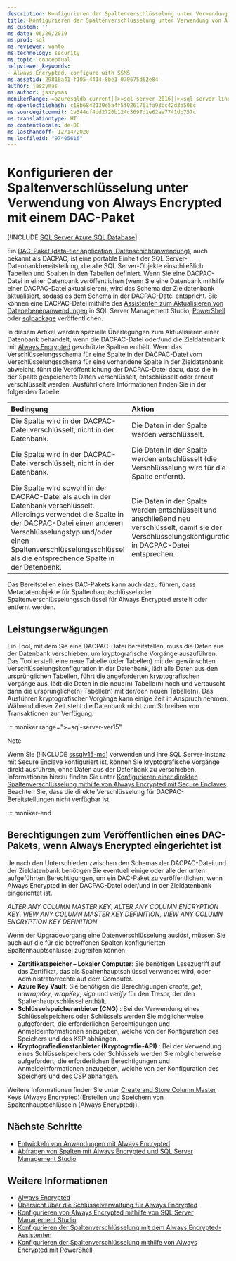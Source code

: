 ```yaml
---
description: Konfigurieren der Spaltenverschlüsselung unter Verwendung von Always Encrypted mit einem DAC-Paket
title: Konfigurieren der Spaltenverschlüsselung unter Verwendung von Always Encrypted mit einem DAC-Paket | Microsoft-Dokumentation
ms.custom: ''
ms.date: 06/26/2019
ms.prod: sql
ms.reviewer: vanto
ms.technology: security
ms.topic: conceptual
helpviewer_keywords:
- Always Encrypted, configure with SSMS
ms.assetid: 29816a41-f105-4414-8be1-070675d62e84
author: jaszymas
ms.author: jaszymas
monikerRange: =azuresqldb-current||>=sql-server-2016||>=sql-server-linux-2017||=azuresqldb-mi-current
ms.openlocfilehash: c18b6842139e5a4f5f0261761fa93cc42d3a506c
ms.sourcegitcommit: 1a544cf4dd2720b124c3697d1e62ae7741db757c
ms.translationtype: HT
ms.contentlocale: de-DE
ms.lasthandoff: 12/14/2020
ms.locfileid: "97405616"
---
```

# <a name="configure-column-encryption-using-always-encrypted-with-a-dac-package"></a>Konfigurieren der Spaltenverschlüsselung unter Verwendung von Always Encrypted mit einem DAC-Paket 
[!INCLUDE [SQL Server Azure SQL Database](../../../includes/applies-to-version/sql-asdb.md)]

Ein [DAC-Paket (data-tier application, Datenschichtanwendung)](../../data-tier-applications/data-tier-applications.md), auch bekannt als DACPAC, ist eine portable Einheit der SQL Server-Datenbankbereitstellung, die alle SQL Server-Objekte einschließlich Tabellen und Spalten in den Tabellen definiert. Wenn Sie eine DACPAC-Datei in einer Datenbank veröffentlichen (wenn Sie eine Datenbank mithilfe einer DACPAC-Datei aktualisieren), wird das Schema der Zieldatenbank aktualisiert, sodass es dem Schema in der DACPAC-Datei entspricht. Sie können eine DACPAC-Datei mithilfe des [Assistenten zum Aktualisieren von Datenebenenanwendungen](../../data-tier-applications/upgrade-a-data-tier-application.md#UsingDACUpgradeWizard) in SQL Server Management Studio, [PowerShell](../../data-tier-applications/upgrade-a-data-tier-application.md#UpgradeDACPowerShell) oder [sqlpackage](../../../tools/sqlpackage.md#publish-parameters-properties-and-sqlcmd-variables) veröffentlichen.

In diesem Artikel werden spezielle Überlegungen zum Aktualisieren einer Datenbank behandelt, wenn die DACPAC-Datei oder/und die Zieldatenbank mit [Always Encrypted](always-encrypted-database-engine.md) geschützte Spalten enthält. Wenn das Verschlüsselungsschema für eine Spalte in der DACPAC-Datei vom Verschlüsselungsschema für eine vorhandene Spalte in der Zieldatenbank abweicht, führt die Veröffentlichung der DACPAC-Datei dazu, dass die in der Spalte gespeicherte Daten verschlüsselt, entschlüsselt oder erneut verschlüsselt werden. Ausführlichere Informationen finden Sie in der folgenden Tabelle.

| Bedingung|Aktion|
|:---|:---|
|Die Spalte wird in der DACPAC-Datei verschlüsselt, nicht in der Datenbank.| Die Daten in der Spalte werden verschlüsselt.|
|Die Spalte wird in der DACPAC-Datei verschlüsselt, nicht in der Datenbank.| Die Daten in der Spalte werden entschlüsselt (die Verschlüsselung wird für die Spalte entfernt).|
| Die Spalte wird sowohl in der DACPAC-Datei als auch in der Datenbank verschlüsselt. Allerdings verwendet die Spalte in der DACPAC-Datei einen anderen Verschlüsselungstyp und/oder einen Spaltenverschlüsselungsschlüssel als die entsprechende Spalte in der Datenbank.|Die Daten in der Spalte werden entschlüsselt und anschließend neu verschlüsselt, damit sie der Verschlüsselungskonfiguration in DACPAC-Datei entsprechen.|

Das Bereitstellen eines DAC-Pakets kann auch dazu führen, dass Metadatenobjekte für Spaltenhauptschlüssel oder Spaltenverschlüsselungsschlüssel für Always Encrypted erstellt oder entfernt werden.

## <a name="performance-considerations"></a>Leistungserwägungen
Ein Tool, mit dem Sie eine DACPAC-Datei bereitstellen, muss die Daten aus der Datenbank verschieben, um kryptografische Vorgänge auszuführen. Das Tool erstellt eine neue Tabelle (oder Tabellen) mit der gewünschten Verschlüsselungskonfiguration in der Datenbank, lädt alle Daten aus den ursprünglichen Tabellen, führt die angeforderten kryptografischen Vorgänge aus, lädt die Daten in die neue(n) Tabelle(n) hoch und vertauscht dann die ursprüngliche(n) Tabelle(n) mit der/den neuen Tabelle(n). Das Ausführen kryptografischer Vorgänge kann einige Zeit in Anspruch nehmen. Während dieser Zeit steht die Datenbank nicht zum Schreiben von Transaktionen zur Verfügung. 

::: moniker range=">=sql-server-ver15"

> [!NOTE]
> Wenn Sie [!INCLUDE [sssqlv15-md](../../../includes/sssqlv15-md.md)] verwenden und Ihre SQL Server-Instanz mit Secure Enclave konfiguriert ist, können Sie kryptografische Vorgänge direkt ausführen, ohne Daten aus der Datenbank zu verschieben. Informationen hierzu finden Sie unter [Konfigurieren einer direkten Spaltenverschlüsselung mithilfe von Always Encrypted mit Secure Enclaves](always-encrypted-enclaves-configure-encryption.md). Beachten Sie, dass die direkte Verschlüsselung für DACPAC-Bereitstellungen nicht verfügbar ist.

::: moniker-end

## <a name="permissions-for-publishing-a-dac-package-if-always-encrypted-is-set-up"></a>Berechtigungen zum Veröffentlichen eines DAC-Pakets, wenn Always Encrypted eingerichtet ist

Je nach den Unterschieden zwischen den Schemas der DACPAC-Datei und der Zieldatenbank benötigen Sie eventuell einige oder alle der unten aufgeführten Berechtigungen, um ein DAC-Paket zu veröffentlichen, wenn Always Encrypted in der DACPAC-Datei oder/und in der Zieldatenbank eingerichtet ist.

*ALTER ANY COLUMN MASTER KEY*, *ALTER ANY COLUMN ENCRYPTION KEY*, *VIEW ANY COLUMN MASTER KEY DEFINITION*, *VIEW ANY COLUMN ENCRYPTION KEY DEFINITION*

Wenn der Upgradevorgang eine Datenverschlüsselung auslöst, müssen Sie auch auf die für die betroffenen Spalten konfigurierten Spaltenhauptschlüssel zugreifen können:

- **Zertifikatspeicher – Lokaler Computer**: Sie benötigen Lesezugriff auf das Zertifikat, das als Spaltenhauptschlüssel verwendet wird, oder Administratorrechte auf dem Computer.
- **Azure Key Vault**: Sie benötigen die Berechtigungen *create*, *get*, *unwrapKey*, *wrapKey*, *sign* und *verify* für den Tresor, der den Spaltenhauptschlüssel enthält.
- **Schlüsselspeicheranbieter (CNG)** : Bei der Verwendung eines Schlüsselspeichers oder Schlüssels werden Sie möglicherweise aufgefordert, die erforderlichen Berechtigungen und Anmeldeinformationen anzugeben, welche von der Konfiguration des Speichers und des KSP abhängen.
- **Kryptografiedienstanbieter (Kryptografie-API)** : Bei der Verwendung eines Schlüsselspeichers oder Schlüssels werden Sie möglicherweise aufgefordert, die erforderlichen Berechtigungen und Anmeldeinformationen anzugeben, welche von der Konfiguration des Speichers und des CSP abhängen.

Weitere Informationen finden Sie unter [Create and Store Column Master Keys (Always Encrypted)](../../../relational-databases/security/encryption/create-and-store-column-master-keys-always-encrypted.md)(Erstellen und Speichern von Spaltenhauptschlüsseln (Always Encrypted)). 

 
## <a name="next-steps"></a>Nächste Schritte
- [Entwickeln von Anwendungen mit Always Encrypted](always-encrypted-client-development.md)
- [Abfragen von Spalten mit Always Encrypted und SQL Server Management Studio](always-encrypted-query-columns-ssms.md)

## <a name="see-also"></a>Weitere Informationen  
 - [Always Encrypted](../../../relational-databases/security/encryption/always-encrypted-database-engine.md)
 - [Übersicht über die Schlüsselverwaltung für Always Encrypted](overview-of-key-management-for-always-encrypted.md) 
 - [Konfigurieren von Always Encrypted mithilfe von SQL Server Management Studio](configure-always-encrypted-using-sql-server-management-studio.md)
 - [Konfigurieren der Spaltenverschlüsselung mit dem Always Encrypted-Assistenten](always-encrypted-wizard.md)
 - [Konfigurieren der Spaltenverschlüsselung mithilfe von Always Encrypted mit PowerShell](configure-column-encryption-using-powershell.md)
 
